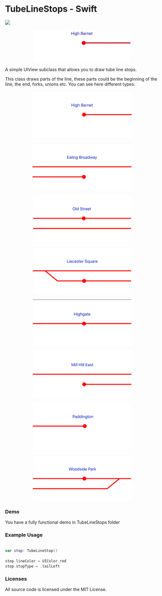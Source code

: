 # TubeLineStops - Swift

![](https://img.shields.io/badge/language-swift-blue.svg)


<p align="center">
<img src="Images/tubeLineStops.gif"/>
</p>

A simple UIView subclass that allows you to draw tube line stops.

This class draws parts of the line, these parts could be the beginning of the line, the end, forks, unions etc. You can see here different types: 

<p align="center">
<img src="Images/tailLeft.png"/>
</p>
<p align="center">
<img src="Images/forkedStopEndDown.png"/>
</p>
<p align="center">
<img src="Images/forkedStopUp.png"/>
</p>
<p align="center">
<img src="Images/forkLeftStopDown.png"/>
</p>
<p align="center">
<img src="Images/middle.png"/>
</p>
<p align="center">
<img src="Images/tailForkedLefStoptDown.png"/>
</p>
<p align="center">
<img src="Images/tailRight.png"/>
</p>
<p align="center">
<img src="Images/unionRightStopUp.png"/>
</p>


### Demo 

You have a fully functional demo in TubeLineStops folder



### Example Usage

```swift

var stop: TubeLineStop()

stop.lineColor = UIColor.red
stop.stopType = .tailLeft

```

### Licenses

All source code is licensed under the MIT License.





